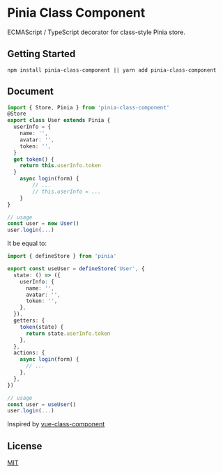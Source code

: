 # Pinia Class Component

ECMAScript / TypeScript decorator for class-style Pinia store.

## Getting Started

```shell
npm install pinia-class-component || yarn add pinia-class-component
```

## Document

```ts
import { Store, Pinia } from 'pinia-class-component'
@Store
export class User extends Pinia {
  userInfo = {
    name: '',
    avatar: '',
    token: '',
  }
  get token() {
    return this.userInfo.token
  }
    async login(form) {
        // ...
        // this.userInfo = ...
    }
}

// usage
const user = new User()
user.login(...)
```

It be equal to:

```ts
import { defineStore } from 'pinia'

export const useUser = defineStore('User', {
  state: () => ({
    userInfo: {
      name: '',
      avatar: '',
      token: '',
    },
  }),
  getters: {
    token(state) {
      return state.userInfo.token
    },
  },
  actions: {
    async login(form) {
      // ...
    },
  },
})

// usage
const user = useUser()
user.login(...)
```

Inspired by [vue-class-component](https://github.com/vuejs/vue-class-component)

## License

[MIT](http://opensource.org/licenses/MIT)
